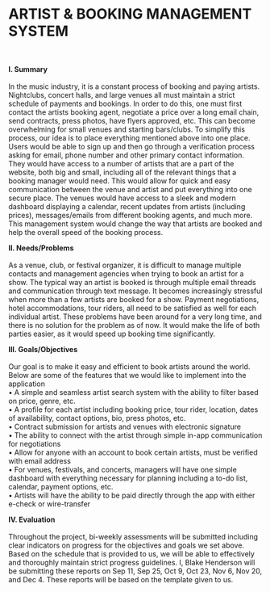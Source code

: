 <strong><h1>ARTIST & BOOKING MANAGEMENT SYSTEM</strong></h1><br/>

<strong>I. Summary</strong><br/><br/>
In the music industry, it is a constant process of booking and paying artists. Nightclubs, concert halls, and large venues all must maintain a strict schedule of payments and bookings. In order to do this, one must first contact the artists booking agent, negotiate a price over a long email chain, send contracts, press photos, have flyers approved, etc. This can become overwhelming for small venues and starting bars/clubs. To simplify this process, our idea is to place everything mentioned above into one place. Users would be able to sign up and then go through a verification process asking for email, phone number and other primary contact information. They would have access to a number of artists that are a part of the website, both big and small, including all of the relevant things that a booking manager would need. This would allow for quick and easy communication between the venue and artist and put everything into one secure place. The venues would have access to a sleek and modern dashboard displaying a calendar, recent updates from artists (including prices), messages/emails from different booking agents, and much more. This management system would change the way that artists are booked and help the overall speed of the booking process. 

<strong>II.	Needs/Problems</strong><br/><br/>
As a venue, club, or festival organizer, it is difficult to manage multiple contacts and management agencies when trying to book an artist for a show. The typical way an artist is booked is through multiple email threads and communication through text message. It becomes increasingly stressful when more than a few artists are booked for a show. Payment negotiations, hotel accommodations, tour riders, all need to be satisfied as well for each individual artist. These problems have been around for a very long time, and there is no solution for the problem as of now. It would make the life of both parties easier, as it would speed up booking time significantly.   

<strong>III.	Goals/Objectives</strong><br/><br/>
Our goal is to make it easy and efficient to book artists around the world. Below are some of the features that we would like to implement into the application<br/>
•	A simple and seamless artist search system with the ability to filter based on price, genre, etc.<br/>
•	A profile for each artist including booking price, tour rider, location, dates of availability, contact options, bio, press photos, etc.<br/>
•	Contract submission for artists and venues with electronic signature<br/>
•	The ability to connect with the artist through simple in-app communication for negotiations<br/>
•	Allow for anyone with an account to book certain artists, must be verified with email address<br/>
•	For venues, festivals, and concerts, managers will have one simple dashboard with everything necessary for planning including a to-do list, calendar, payment options, etc.<br/>
•	Artists will have the ability to be paid directly through the app with either e-check or wire-transfer<br/>

<strong>IV.	Evaluation</strong><br/><br/>
Throughout the project, bi-weekly assessments will be submitted including clear indicators on progress for the objectives and goals we set above. Based on the schedule that is provided to us, we will be able to effectively and thoroughly maintain strict progress guidelines. I, Blake Henderson will be submitting these reports on Sep 11, Sep 25, Oct 9, Oct 23, Nov 6, Nov 20, and Dec 4. These reports will be based on the template given to us. 

